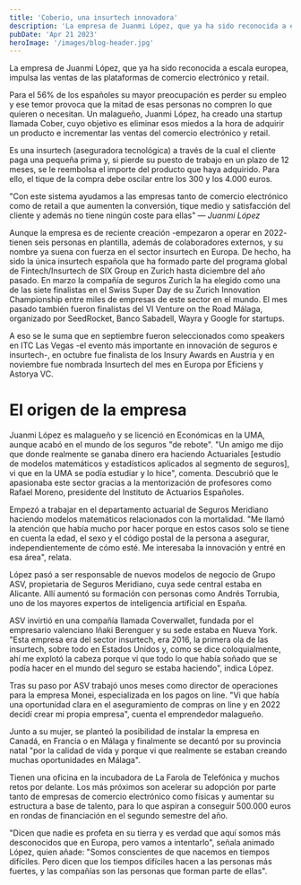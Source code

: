 ```yaml
---
title: 'Coberio, una insurtech innovadora'
description: 'La empresa de Juanmi López, que ya ha sido reconocida a escala europea, impulsa las ventas de las plataformas de comercio electrónico y retail.'
pubDate: 'Apr 21 2023'
heroImage: '/images/blog-header.jpg'
---
```


La empresa de Juanmi López, que ya ha sido reconocida a escala europea, impulsa las ventas de las plataformas de comercio electrónico y retail.

Para el 56% de los españoles su mayor preocupación es perder su empleo y ese temor provoca que la mitad de esas personas no compren lo que quieren o necesitan. Un malagueño, Juanmi López, ha creado una startup llamada Cober, cuyo objetivo es eliminar esos miedos a la hora de adquirir un producto e incrementar las ventas del comercio electrónico y retail.

Es una insurtech (aseguradora tecnológica) a través de la cual el cliente paga una pequeña prima y, si pierde su puesto de trabajo en un plazo de 12 meses, se le reembolsa el importe del producto que haya adquirido. Para ello, el tique de la compra debe oscilar entre los 300 y los 4.000 euros. 


"Con este sistema ayudamos a las empresas tanto de comercio electrónico como de retail a que aumenten la conversión, tique medio y satisfacción del cliente y además no tiene ningún coste para ellas" — <cite>Juanmi López</cite>

Aunque la empresa es de reciente creación -empezaron a operar en 2022- tienen seis personas en plantilla, además de colaboradores externos, y su nombre ya suena con fuerza en el sector insurtech en Europa. De hecho, ha sido la única insurtech española que ha formado parte del programa global de Fintech/Insurtech de SIX Group en Zurich hasta diciembre del año pasado. En marzo la compañía de seguros Zurich la ha elegido como una de las siete finalistas en el Swiss Super Day de su Zurich Innovation Championship entre miles de empresas de este sector en el mundo. El mes pasado también fueron finalistas del VI Venture on the Road Málaga, organizado por SeedRocket, Banco Sabadell, Wayra y Google for startups. 

A eso se le suma que en septiembre fueron seleccionados como speakers en ITC Las Vegas -el evento más importante en innovación de seguros e insurtech-, en octubre fue finalista de los Insury Awards en Austria y en noviembre fue nombrada Insurtech del mes en Europa por Eficiens y Astorya VC.
<br>

# El origen de la empresa

Juanmi López es malagueño y se licenció en Económicas en la UMA, aunque acabó en el mundo de los seguros "de rebote". "Un amigo me dijo que donde realmente se ganaba dinero era haciendo Actuariales [estudio de modelos matemáticos y estadísticos aplicados al segmento de seguros], vi que en la UMA se podía estudiar y lo hice", comenta. Descubrió que le apasionaba este sector gracias a la mentorización de profesores como Rafael Moreno, presidente del Instituto de Actuarios Españoles.

Empezó a trabajar en el departamento actuarial de Seguros Meridiano haciendo modelos matemáticos relacionados con la mortalidad. "Me llamó la atención que había mucho por hacer porque en estos casos solo se tiene en cuenta la edad, el sexo y el código postal de la persona a asegurar, independientemente de cómo esté. Me interesaba la innovación y entré en esa área", relata.

López pasó a ser responsable de nuevos modelos de negocio de Grupo ASV, propietaria de Seguros Meridiano, cuya sede central estaba en Alicante. Allí aumentó su formación con personas como Andrés Torrubia, uno de los mayores expertos de inteligencia artificial en España. 

ASV invirtió en una compañía llamada Coverwallet, fundada por el empresario valenciano Iñaki Berenguer y su sede estaba en Nueva York. "Esta empresa era del sector insurtech, era 2016, la primera ola de las insurtech, sobre todo en Estados Unidos y, como se dice coloquialmente, ahí me explotó la cabeza porque vi que todo lo que había soñado que se podía hacer en el mundo del seguro se estaba haciendo", indica López.

Tras su paso por ASV trabajó unos meses como director de operaciones para la empresa Monei, especializada en los pagos on line. "Vi que había una oportunidad clara en el aseguramiento de compras on line y en 2022 decidí crear mi propia empresa", cuenta el emprendedor malagueño. 

Junto a su mujer, se planteó la posibilidad de instalar la empresa en Canadá, en Francia o en Málaga y finalmente se decantó por su provincia natal "por la calidad de vida y porque vi que realmente se estaban creando muchas oportunidades en Málaga".

Tienen una oficina en la incubadora de La Farola de Telefónica y muchos retos por delante. Los más próximos son acelerar su adopción por parte tanto de empresas de comercio electrónico como físicas y aumentar su estructura a base de talento, para lo que aspiran a conseguir 500.000 euros en rondas de financiación en el segundo semestre del año. 

"Dicen que nadie es profeta en su tierra y es verdad que aquí somos más desconocidos que en Europa, pero vamos a intentarlo", señala animado López, quien añade: "Somos conscientes de que nacemos en tiempos difíciles. Pero dicen que los tiempos difíciles hacen a las personas más fuertes, y las compañías son las personas que forman parte de ellas".
